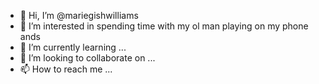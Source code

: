 - 👋 Hi, I’m @mariegishwilliams
- 👀 I’m interested in spending time with my ol man playing on my phone ands
- 🌱 I’m currently learning ...
- 💞️ I’m looking to collaborate on ...
- 📫 How to reach me ...

<!---
mariegishwilliams/mariegishwilliams is a ✨ special ✨ repository because its `README.md` (this file) appears on your GitHub profile.
You can click the Preview link to take a look at your changes.
--->
